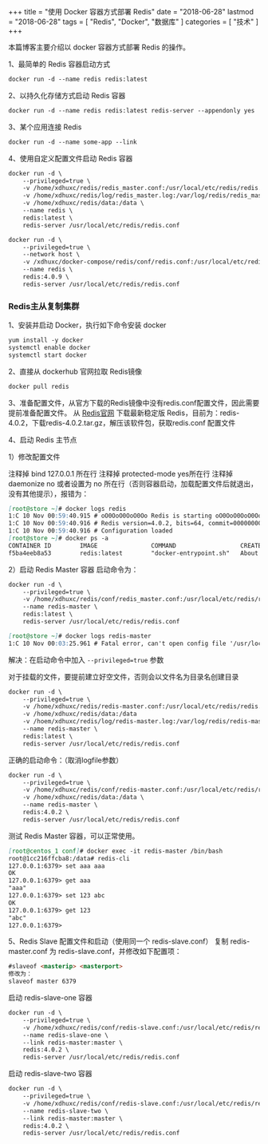 +++
title = "使用 Docker 容器方式部署 Redis"
date = "2018-06-28"
lastmod = "2018-06-28"
tags = [
    "Redis",
    "Docker",
    "数据库"
]
categories = [
    "技术"
]
+++

本篇博客主要介绍以 docker 容器方式部署 Redis 的操作。

<!--more-->

1、最简单的 Redis 容器启动方式
```markdown
docker run -d --name redis redis:latest 
```

2、以持久化存储方式启动 Redis 容器
```markdown
docker run -d --name redis redis:latest redis-server --appendonly yes
```

3、某个应用连接 Redis
```markdown
docker run -d --name some-app --link 
```

4、使用自定义配置文件启动 Redis 容器
```markdown
docker run -d \
    --privileged=true \
    -v /home/xdhuxc/redis/redis_master.conf:/usr/local/etc/redis/redis.conf \
    -v /home/xdhuxc/redis/log/redis_master.log:/var/log/redis/redis_master.log \
    -v /home/xdhuxc/redis/data:/data \
    --name redis \
    redis:latest \
    redis-server /usr/local/etc/redis/redis.conf
```

```markdown
docker run -d \
    --privileged=true \
    --network host \
    -v /xdhuxc/docker-compose/redis/conf/redis.conf:/usr/local/etc/redis/redis.conf \
    --name redis \
    redis:4.0.9 \
    redis-server /usr/local/etc/redis/redis.conf
```

### Redis主从复制集群
1、安装并启动 Docker，执行如下命令安装 docker
```markdown
yum install -y docker
systemctl enable docker
systemctl start docker
```
2、直接从 dockerhub 官网拉取 Redis镜像
```markdown
docker pull redis
```
3、准备配置文件，从官方下载的Redis镜像中没有redis.conf配置文件，因此需要提前准备配置文件。
从 [Redis官网](https://redis.io/) 下载最新稳定版 Redis，目前为：redis-4.0.2，下载redis-4.0.2.tar.gz，解压该软件包，获取redis.conf 配置文件

4、启动 Redis 主节点

1）修改配置文件

注释掉 bind 127.0.0.1 所在行
注释掉 protected-mode yes所在行
注释掉 daemonize no  或者设置为 no 所在行（否则容器启动，加载配置文件后就退出，没有其他提示），报错为：
```markdown
[root@store ~]# docker logs redis
1:C 10 Nov 00:59:40.915 # oO0OoO0OoO0Oo Redis is starting oO0OoO0OoO0Oo
1:C 10 Nov 00:59:40.916 # Redis version=4.0.2, bits=64, commit=00000000, modified=0, pid=1, just started
1:C 10 Nov 00:59:40.916 # Configuration loaded
[root@store ~]# docker ps -a
CONTAINER ID        IMAGE               COMMAND                  CREATED              STATUS                          PORTS               NAMES
f5ba4eeb8a53        redis:latest        "docker-entrypoint.sh"   About a minute ago   Exited (0) About a minute ago                       redis
```

2）启动 Redis Master 容器
启动命令为：
```markdown
docker run -d \
    --privileged=true \
    -v /home/xdhuxc/redis/conf/redis_master.conf:/usr/local/etc/redis/redis.conf \
    --name redis-master \
    redis:latest \
    redis-server /usr/local/etc/redis/redis.conf
```
```markdown
[root@store ~]# docker logs redis-master
1:C 10 Nov 00:03:25.961 # Fatal error, can't open config file '/usr/local/etc/redis/redis.conf'
```
解决：在启动命令中加入 `--privileged=true` 参数

对于挂载的文件，要提前建立好空文件，否则会以文件名为目录名创建目录

```markdown
docker run -d \
    --privileged=true \
    -v /home/xdhuxc/redis/redis-master.conf:/usr/local/etc/redis/redis.conf \
    -v /home/xdhuxc/redis/data:/data
    -v /hoem/xdhuxc/redis/log/redis-master.log:/var/log/redis/redis-master.log \ #由redis.conf中logfile指定
    --name redis-master \
    redis:latest \
    redis-server /usr/local/etc/redis/redis.conf
```

正确的启动命令：（取消logfile参数）
```markdown
docker run -d \
    --privileged=true \
    -v /home/xdhuxc/redis/conf/redis-master.conf:/usr/local/etc/redis/redis.conf \
    -v /home/xdhuxc/redis/data:/data \
    --name redis-master \
    redis:4.0.2 \
    redis-server /usr/local/etc/redis/redis.conf
```
测试 Redis Master 容器，可以正常使用。
```markdown
[root@centos_1 conf]# docker exec -it redis-master /bin/bash
root@1cc216ffcba8:/data# redis-cli                                                                                        
127.0.0.1:6379> set aaa aaa
OK
127.0.0.1:6379> get aaa
"aaa"
127.0.0.1:6379> set 123 abc
OK
127.0.0.1:6379> get 123
"abc"
127.0.0.1:6379> 
```
5、Redis Slave 配置文件和启动（使用同一个 redis-slave.conf）
复制 redis-master.conf 为 redis-slave.conf，并修改如下配置项：
```markdown
#slaveof <masterip> <masterport> 
修改为：
slaveof master 6379
```
启动 redis-slave-one 容器
```markdown
docker run -d \
    --privileged=true \
    -v /home/xdhuxc/redis/conf/redis-slave.conf:/usr/local/etc/redis/redis.conf \
    --name redis-slave-one \
    --link redis-master:master \
    redis:4.0.2 \
    redis-server /usr/local/etc/redis/redis.conf
```
启动 redis-slave-two 容器
```markdown
docker run -d \
    --privileged=true \
    -v /home/xdhuxc/redis/conf/redis-slave.conf:/usr/local/etc/redis/redis.conf \
    --name redis-slave-two \
    --link redis-master:master \
    redis:4.0.2 \
    redis-server /usr/local/etc/redis/redis.conf
```


